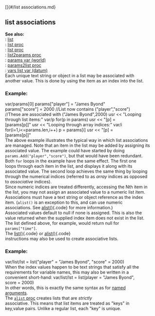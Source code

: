 []{#/list associations.md}    
## list associations    
**See also:**    
:   [list](/list)    
:   [list proc](/proc/list)    
:   [list proc](/proc/alist)    
:   [list2params proc](/proc/list2params)    
:   [params var (world)](/world/var/params)    
:   [params2list proc](/proc/params2list)    
:   [vars list var (datum)](/datum/var/vars)    
Each unique text string or object in a list may be associated with    
another value. This is done by using the item as an index into the list.    
### Example:    
var/params\[0\] params\[\"player\"\] = \"James Byond\"    
params\[\"score\"\] = 2000 //List now contains (\"player\",\"score\")    
//These are associated with (\"James Byond\",2000) usr \<\< \"Looping    
through list items:\" var/p for(p in params) usr \<\< \"\[p\] =    
\[params\[p\]\]\" usr \<\< \"Looping through array indices:\" var/i    
for(i=1,i\<=params.len,i++) p = params\[i\] usr \<\< \"\[p\] =    
\[params\[p\]\]\"    
The above example illustrates the typical way in which list associations    
are managed. Note that an item in the list may be added by assigning its    
associated value. The example could have started by doing    
`params.Add("player","score")`, but that would have been redundant.    
Both `for` loops in the example have the same effect. The first one    
loops through each item in the list, and displays it along with its    
associated value. The second loop achieves the same thing by looping    
through the numerical indices (referred to as *array* indices as opposed    
to *associative* indices).    
Since numeric indices are treated differently, accessing the Nth item in    
the list, you may not assign an associated value to a numeric list item.    
Associations must have a text string or object reference as the index    
item. (`alist()` is an exception to this, and can use numeric    
associations. See [alist()](/list/alist){.code} for more information.)    
Associated values default to null if none is assigned. This is also the    
value returned when the supplied index item does not exist in the list.    
The list defined above, for example, would return null for    
`params["time"]`.    
The [list()](/proc/list){.code} or [alist()](/proc/alist){.code}    
instructions may also be used to create associative lists.    
### Example:    
var/list/lst = list(\"player\" = \"James Byond\", \"score\" = 2000)    
When the index values happen to be text strings that satisfy all the    
requirements for variable names, this may also be written in a    
convenient short-hand: var/list/lst = list(player = \"James Byond\",    
score = 2000)    
In other words, this is exactly the same syntax as for [named    
arguments](/proc/arguments/named).    
The [`alist` proc](/proc/alist) creates lists that are *strictly*    
associative. This means that list items are treated as \"keys\" in    
key,value pairs. Unlike a regular list, each \"key\" is unique.  